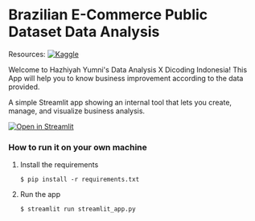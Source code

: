 # Brazilian E-Commerce Public Dataset Data Analysis

Resources: [![Kaggle](https://www.iconfinder.com/icons/4373210/kaggle_logo_logos_icon)](https://www.kaggle.com/datasets/olistbr/brazilian-ecommerce)

Welcome to Hazhiyah Yumni's Data Analysis X Dicoding Indonesia! This App will help you to know business improvement according to the data provided.

A simple Streamlit app showing an internal tool that lets you create, manage, and visualize business analysis.

[![Open in Streamlit](https://static.streamlit.io/badges/streamlit_badge_black_white.svg)](https://support-tickets-template.streamlit.app/)

### How to run it on your own machine

1. Install the requirements

   ```
   $ pip install -r requirements.txt
   ```

2. Run the app

   ```
   $ streamlit run streamlit_app.py
   ```
